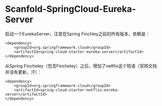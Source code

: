 # Scanfold-SpringCloud-Eureka-Server

启动一个EurekaServer，注意在Spring Finchley之前的所有版本，依赖是：

```
<dependency>
    <groupId>org.springframework.cloud</groupId>
    <artifactId>spring-cloud-starter-eureka-server</artifactId>
</dependency>
```

从Spring Fincheley（包含Fincheley）之后，增加了netflix这个短语（官网文档并没有更新，汗）：

```
<dependency>
    <groupId>org.springframework.cloud</groupId>
    <artifactId>spring-cloud-starter-netflix-eureka-server</artifactId>
</dependency>
```